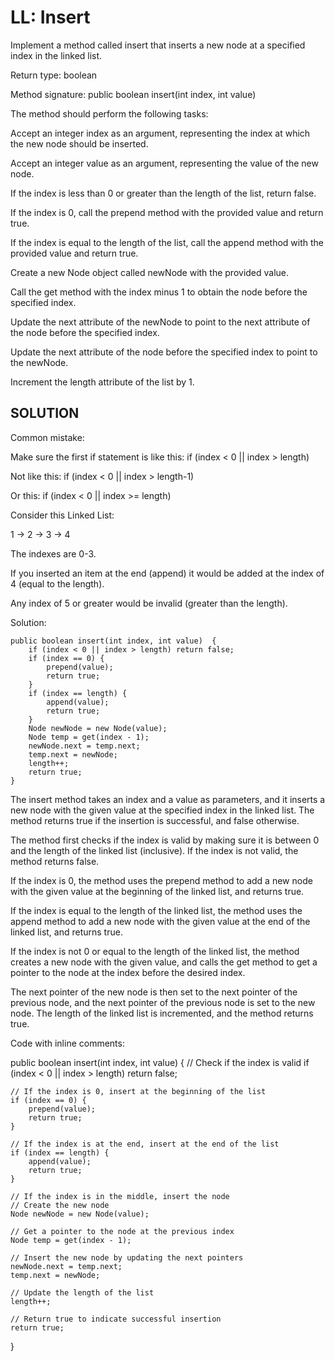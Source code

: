 # LL: Insert

Implement a method called insert that inserts a new node at a specified index in the linked list.

Return type: boolean

Method signature: public boolean insert(int index, int value)

The method should perform the following tasks:

Accept an integer index as an argument, representing the index at which the new node should be inserted.

Accept an integer value as an argument, representing the value of the new node.

If the index is less than 0 or greater than the length of the list, return false.

If the index is 0, call the prepend method with the provided value and return true.

If the index is equal to the length of the list, call the append method with the provided value and return true.

Create a new Node object called newNode with the provided value.

Call the get method with the index minus 1 to obtain the node before the specified index.

Update the next attribute of the newNode to point to the next attribute of the node before the specified index.

Update the next attribute of the node before the specified index to point to the newNode.

Increment the length attribute of the list by 1.

## SOLUTION

Common mistake:

Make sure the first if statement is like this:
if (index < 0 || index > length)

Not like this:
if (index < 0 || index > length-1)

Or this:
if (index < 0 || index >= length)

Consider this Linked List:

1 -> 2 -> 3 -> 4

The indexes are 0-3.

If you inserted an item at the end (append) it would be added at the index of 4 (equal to the length).

Any index of 5 or greater would be invalid (greater than the length).

Solution:

    public boolean insert(int index, int value)  {
        if (index < 0 || index > length) return false;
        if (index == 0) {
            prepend(value);
            return true;
        }
        if (index == length) {
            append(value);
            return true;
        }
        Node newNode = new Node(value);
        Node temp = get(index - 1);
        newNode.next = temp.next;
        temp.next = newNode;
        length++;
        return true;
    }

The insert method takes an index and a value as parameters, and it inserts a new node with the given value at the specified index in the linked list. The method returns true if the insertion is successful, and false otherwise.

The method first checks if the index is valid by making sure it is between 0 and the length of the linked list (inclusive). If the index is not valid, the method returns false.

If the index is 0, the method uses the prepend method to add a new node with the given value at the beginning of the linked list, and returns true.

If the index is equal to the length of the linked list, the method uses the append method to add a new node with the given value at the end of the linked list, and returns true.

If the index is not 0 or equal to the length of the linked list, the method creates a new node with the given value, and calls the get method  to get a pointer to the node at the index before the desired index.

The next pointer of the new node is then set to the next pointer of the previous node, and the next pointer of the previous node is set to the new node.  The length of the linked list is incremented, and the method returns true.

Code with inline comments:

public boolean insert(int index, int value)  {
    // Check if the index is valid
    if (index < 0 || index > length) return false;

    // If the index is 0, insert at the beginning of the list
    if (index == 0) {
        prepend(value);
        return true;
    }

    // If the index is at the end, insert at the end of the list
    if (index == length) {
        append(value);
        return true;
    }

    // If the index is in the middle, insert the node
    // Create the new node
    Node newNode = new Node(value);

    // Get a pointer to the node at the previous index
    Node temp = get(index - 1);

    // Insert the new node by updating the next pointers
    newNode.next = temp.next;
    temp.next = newNode;

    // Update the length of the list
    length++;

    // Return true to indicate successful insertion
    return true;
}
